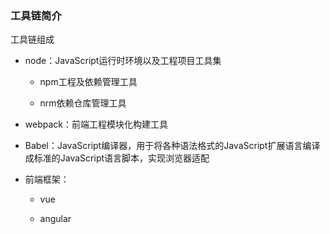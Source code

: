 ### 工具链简介

工具链组成

- node：JavaScript运行时环境以及工程项目工具集
  
  - npm工程及依赖管理工具
  
  - nrm依赖仓库管理工具

- webpack：前端工程模块化构建工具

- Babel：JavaScript编译器，用于将各种语法格式的JavaScript扩展语言编译成标准的JavaScript语言脚本，实现浏览器适配

- 前端框架：
  
  - vue
  
  - angular


